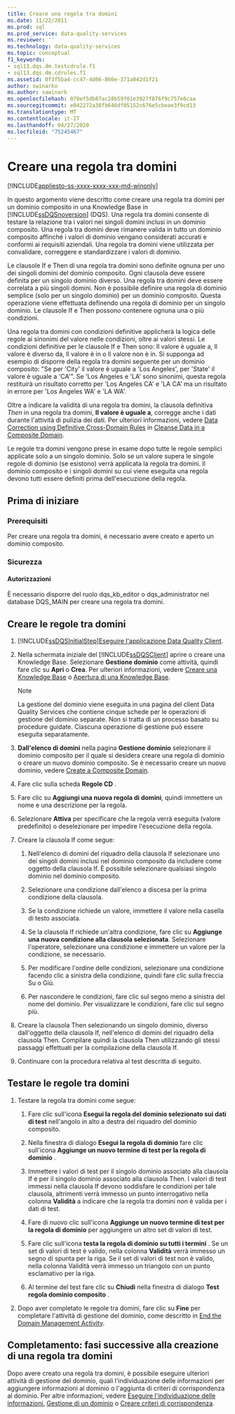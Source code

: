 ```yaml
---
title: Creare una regola tra domini
ms.date: 11/22/2011
ms.prod: sql
ms.prod_service: data-quality-services
ms.reviewer: ''
ms.technology: data-quality-services
ms.topic: conceptual
f1_keywords:
- sql13.dqs.dm.testcdrule.f1
- sql13.dqs.dm.cdrules.f1
ms.assetid: 0f3f5ba4-cc47-4d66-866e-371a042d1f21
author: swinarko
ms.author: sawinark
ms.openlocfilehash: 070ef5db87ac28b59f01e3927f876f9c757e6caa
ms.sourcegitcommit: e042272a38fb646df05152c676e5cbeae3f9cd13
ms.translationtype: MT
ms.contentlocale: it-IT
ms.lasthandoff: 04/27/2020
ms.locfileid: "75245467"
---
```

# <a name="create-a-cross-domain-rule"></a>Creare una regola tra domini

[!INCLUDE[appliesto-ss-xxxx-xxxx-xxx-md-winonly](../includes/appliesto-ss-xxxx-xxxx-xxx-md-winonly.md)]

  In questo argomento viene descritto come creare una regola tra domini per un dominio composito in una Knowledge Base in [!INCLUDE[ssDQSnoversion](../includes/ssdqsnoversion-md.md)] (DQS). Una regola tra domini consente di testare la relazione tra i valori nei singoli domini inclusi in un dominio composito. Una regola tra domini deve rimanere valida in tutto un dominio composito affinché i valori di dominio vengano considerati accurati e conformi ai requisiti aziendali. Una regola tra domini viene utilizzata per convalidare, correggere e standardizzare i valori di dominio.  
  
 Le clausole If e Then di una regola tra domini sono definite ognuna per uno dei singoli domini del dominio composito. Ogni clausola deve essere definita per un singolo dominio diverso. Una regola tra domini deve essere correlata a più singoli domini. Non è possibile definire una regola di dominio semplice (solo per un singolo dominio) per un dominio composito. Questa operazione viene effettuata definendo una regola di dominio per un singolo dominio. Le clausole If e Then possono contenere ognuna una o più condizioni.  
  
 Una regola tra domini con condizioni definitive applicherà la logica delle regole ai sinonimi del valore nelle condizioni, oltre ai valori stessi. Le condizioni definitive per le clausole If e Then sono: Il valore è uguale a, Il valore è diverso da, Il valore è in o Il valore non è in. Si supponga ad esempio di disporre della regola tra domini seguente per un dominio composito: "Se per 'City' il valore è uguale a 'Los Angeles', per 'State' il valore è uguale a 'CA'". Se 'Los Angeles e 'LA' sono sinonimi, questa regola restituirà un risultato corretto per 'Los Angeles CA' e 'LA CA' ma un risultato in errore per 'Los Angeles WA' e 'LA WA'.  
  
 Oltre a indicare la validità di una regola tra domini, la clausola definitiva *Then* in una regola tra domini, **Il valore è uguale a**, corregge anche i dati durante l'attività di pulizia dei dati. Per ulteriori informazioni, vedere [Data Correction using Definitive Cross-Domain Rules](../data-quality-services/cleanse-data-in-a-composite-domain.md#CDCorrection) in [Cleanse Data in a Composite Domain](../data-quality-services/cleanse-data-in-a-composite-domain.md).  
  
 Le regole tra domini vengono prese in esame dopo tutte le regole semplici applicate solo a un singolo dominio. Solo se un valore supera le singole regole di dominio (se esistono) verrà applicata la regola tra domini. Il dominio composito e i singoli domini su cui viene eseguita una regola devono tutti essere definiti prima dell'esecuzione della regola.  
  
##  <a name="before-you-begin"></a><a name="BeforeYouBegin"></a> Prima di iniziare  
  
###  <a name="prerequisites"></a><a name="Prerequisites"></a> Prerequisiti  
 Per creare una regola tra domini, è necessario avere creato e aperto un dominio composito.  
  
###  <a name="security"></a><a name="Security"></a> Sicurezza  
  
####  <a name="permissions"></a><a name="Permissions"></a> Autorizzazioni  
 È necessario disporre del ruolo dqs_kb_editor o dqs_administrator nel database DQS_MAIN per creare una regola tra domini.  
  
##  <a name="create-cross-domain-rules"></a><a name="Create"></a> Creare le regole tra domini  
  
1.  [!INCLUDE[ssDQSInitialStep](../includes/ssdqsinitialstep-md.md)][Eseguire l'applicazione Data Quality Client](../data-quality-services/run-the-data-quality-client-application.md).  
  
2.  Nella schermata iniziale del [!INCLUDE[ssDQSClient](../includes/ssdqsclient-md.md)] aprire o creare una Knowledge Base. Selezionare **Gestione dominio** come attività, quindi fare clic su **Apri** o **Crea**. Per ulteriori informazioni, vedere [Creare una Knowledge Base](../data-quality-services/create-a-knowledge-base.md) o [Apertura di una Knowledge Base](../data-quality-services/open-a-knowledge-base.md).  
  
    > [!NOTE]  
    >  La gestione del dominio viene eseguita in una pagina del client Data Quality Services che contiene cinque schede per le operazioni di gestione del dominio separate. Non si tratta di un processo basato su procedure guidate. Ciascuna operazione di gestione può essere eseguita separatamente.  
  
3.  **Dall'elenco di domini** nella pagina **Gestione dominio** selezionare il dominio composito per il quale si desidera creare una regola di dominio o creare un nuovo dominio composito. Se è necessario creare un nuovo dominio, vedere [Create a Composite Domain](../data-quality-services/create-a-composite-domain.md).  
  
4.  Fare clic sulla scheda **Regole CD** .  
  
5.  Fare clic su **Aggiungi una nuova regola di domini**, quindi immettere un nome e una descrizione per la regola.  
  
6.  Selezionare **Attiva** per specificare che la regola verrà eseguita (valore predefinito) o deselezionare per impedire l'esecuzione della regola.  
  
7.  Creare la clausola If come segue:  
  
    1.  Nell'elenco di domini del riquadro della clausola If selezionare uno dei singoli domini inclusi nel dominio composito da includere come oggetto della clausola If. È possibile selezionare qualsiasi singolo dominio nel dominio composito.  
  
    2.  Selezionare una condizione dall'elenco a discesa per la prima condizione della clausola.  
  
    3.  Se la condizione richiede un valore, immettere il valore nella casella di testo associata.  
  
    4.  Se la clausola If richiede un'altra condizione, fare clic su **Aggiunge una nuova condizione alla clausola selezionata**. Selezionare l'operatore, selezionare una condizione e immettere un valore per la condizione, se necessario.  
  
    5.  Per modificare l'ordine delle condizioni, selezionare una condizione facendo clic a sinistra della condizione, quindi fare clic sulla freccia Su o Giù.  
  
    6.  Per nascondere le condizioni, fare clic sul segno meno a sinistra del nome del dominio. Per visualizzare le condizioni, fare clic sul segno più.  
  
8.  Creare la clausola Then selezionando un singolo dominio, diverso dall'oggetto della clausola If, nell'elenco di domini del riquadro della clausola Then. Compilare quindi la clausola Then utilizzando gli stessi passaggi effettuati per la compilazione della clausola If.  
  
9. Continuare con la procedura relativa al test descritta di seguito.  
  
##  <a name="test-cross-domain-rules"></a><a name="Test"></a> Testare le regole tra domini  
  
1.  Testare la regola tra domini come segue:  
  
    1.  Fare clic sull'icona **Esegui la regola del dominio selezionato sui dati di test** nell'angolo in alto a destra del riquadro del dominio composito.  
  
    2.  Nella finestra di dialogo **Esegui la regola di dominio** fare clic sull'icona **Aggiunge un nuovo termine di test per la regola di dominio** .  
  
    3.  Immettere i valori di test per il singolo dominio associato alla clausola If e per il singolo dominio associato alla clausola Then. I valori di test immessi nella clausola If devono soddisfare le condizioni per tale clausola, altrimenti verrà immesso un punto interrogativo nella colonna **Validità** a indicare che la regola tra domini non è valida per i dati di test.  
  
    4.  Fare di nuovo clic sull'icona **Aggiunge un nuovo termine di test per la regola di dominio** per aggiungere un altro set di valori di test.  
  
    5.  Fare clic sull'icona **testa la regola di dominio su tutti i termini** . Se un set di valori di test è valido, nella colonna **Validità** verrà immesso un segno di spunta per la riga. Se il set di valori di test non è valido, nella colonna Validità verrà immesso un triangolo con un punto esclamativo per la riga.  
  
    6.  Al termine del test fare clic su **Chiudi** nella finestra di dialogo **Test regola dominio composito** .  
  
2.  Dopo aver completato le regole tra domini, fare clic su **Fine** per completare l'attività di gestione del dominio, come descritto in [End the Domain Management Activity](https://msdn.microsoft.com/library/ab6505ad-3090-453b-bb01-58435e7fa7c0).  
  
##  <a name="follow-up-after-creating-a-cross-domain-rule"></a><a name="FollowUp"></a> Completamento: fasi successive alla creazione di una regola tra domini  
 Dopo avere creato una regola tra domini, è possibile eseguire ulteriori attività di gestione del dominio, quali l'individuazione delle informazioni per aggiungere informazioni al dominio o l'aggiunta di criteri di corrispondenza al dominio. Per altre informazioni, vedere [Eseguire l'individuazione delle informazioni](../data-quality-services/perform-knowledge-discovery.md), [Gestione di un dominio](../data-quality-services/managing-a-domain.md) o [Creare criteri di corrispondenza](../data-quality-services/create-a-matching-policy.md).  
  
  
